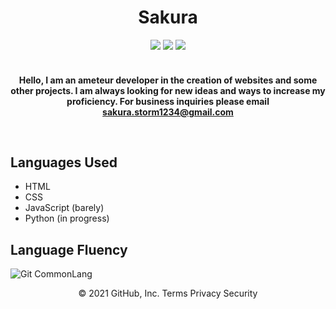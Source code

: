 <h1 align="center">Sakura</h1>

<div align="center">
  <a href="https://www.twitch.tv/sakura_storm_"><img src="https://img.shields.io/badge/Twitch-9146FF?style=for-the-badge&logo=twitch&logoColor=white"></a>
  <a href="https://www.javascript.com"><img src="https://img.shields.io/badge/javascript%20-%23323330.svg?style=for-the-badge&logo=javascript"></a>
  <img src="https://img.shields.io/badge/html5%20-%23E34F26.svg?style=for-the-badge&logo=html5&logoColor=white">
</div>
<br>

<!-- Descriptor !-->
<html>
  <h4>
<p align="center">Hello, I am an ameteur developer in the creation of websites and some other projects. I am always looking for new ideas and ways to increase my proficiency. For business inquiries please email 
<a href="mailto:sakura.storm1234@gmail.com">sakura.storm1234@gmail.com</a> </p>
<br>
  </h4>
</html>


## Languages Used
- HTML
- CSS
- JavaScript (barely)
- Python (in progress)

## Language Fluency
![Git CommonLang](https://github-readme-stats.vercel.app/api/top-langs/?username=Sakura-Storm&hide_border=true&layout=compact&theme=tokyonight)

<!-- Licensing -->
<p align="center">
© 2021 GitHub, Inc.
Terms
Privacy
Security
</p>
